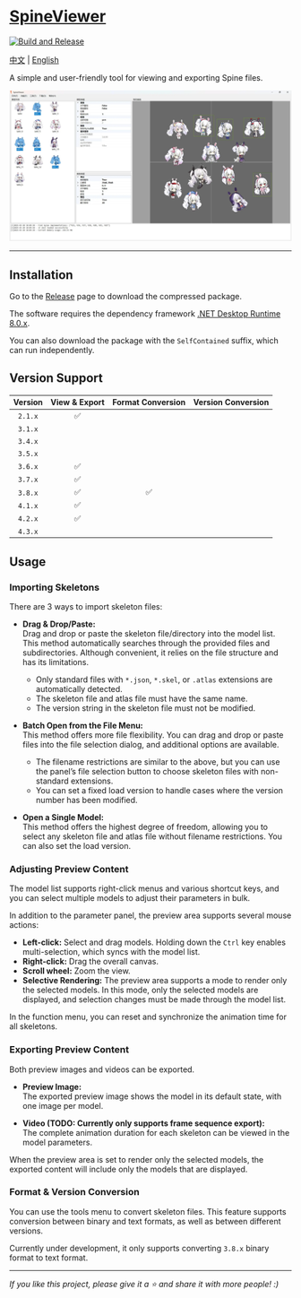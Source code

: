 # [SpineViewer](https://github.com/ww-rm/SpineViewer)

[![Build and Release](https://github.com/ww-rm/SpineViewer/actions/workflows/dotnet-desktop.yml/badge.svg)](https://github.com/ww-rm/SpineViewer/actions/workflows/dotnet-desktop.yml)

[中文](README.md) | [English](README.en.md)

A simple and user-friendly tool for viewing and exporting Spine files.

![previewer](img/preview.webp)

---

## Installation

Go to the [Release](https://github.com/ww-rm/SpineViewer/releases) page to download the compressed package.

The software requires the dependency framework [.NET Desktop Runtime 8.0.x](https://dotnet.microsoft.com/zh-cn/download/dotnet/8.0).

You can also download the package with the `SelfContained` suffix, which can run independently.

## Version Support

| Version   | View & Export          | Format Conversion      | Version Conversion |
| :-------: | :--------------------: | :--------------------: | :----------------: |
| `2.1.x`   | :white_check_mark:     |                        |                    |
| `3.1.x`   |                        |                        |                    |
| `3.4.x`   |                        |                        |                    |
| `3.5.x`   |                        |                        |                    |
| `3.6.x`   | :white_check_mark:     |                        |                    |
| `3.7.x`   | :white_check_mark:     |                        |                    |
| `3.8.x`   | :white_check_mark:     | :white_check_mark:     |                    |
| `4.1.x`   | :white_check_mark:     |                        |                    |
| `4.2.x`   | :white_check_mark:     |                        |                    |
| `4.3.x`   |                        |                        |                    |

## Usage

### Importing Skeletons

There are 3 ways to import skeleton files:

- **Drag & Drop/Paste:**  
  Drag and drop or paste the skeleton file/directory into the model list.  
  This method automatically searches through the provided files and subdirectories. Although convenient, it relies on the file structure and has its limitations.
  
  - Only standard files with `*.json`, `*.skel`, or `.atlas` extensions are automatically detected.
  - The skeleton file and atlas file must have the same name.
  - The version string in the skeleton file must not be modified.

- **Batch Open from the File Menu:**  
  This method offers more file flexibility. You can drag and drop or paste files into the file selection dialog, and additional options are available.
  
  - The filename restrictions are similar to the above, but you can use the panel’s file selection button to choose skeleton files with non-standard extensions.
  - You can set a fixed load version to handle cases where the version number has been modified.

- **Open a Single Model:**  
  This method offers the highest degree of freedom, allowing you to select any skeleton file and atlas file without filename restrictions. You can also set the load version.

### Adjusting Preview Content

The model list supports right-click menus and various shortcut keys, and you can select multiple models to adjust their parameters in bulk.

In addition to the parameter panel, the preview area supports several mouse actions:

- **Left-click:** Select and drag models. Holding down the `Ctrl` key enables multi-selection, which syncs with the model list.
- **Right-click:** Drag the overall canvas.
- **Scroll wheel:** Zoom the view.
- **Selective Rendering:** The preview area supports a mode to render only the selected models. In this mode, only the selected models are displayed, and selection changes must be made through the model list.

In the function menu, you can reset and synchronize the animation time for all skeletons.

### Exporting Preview Content

Both preview images and videos can be exported.

- **Preview Image:**  
  The exported preview image shows the model in its default state, with one image per model.
  
- **Video (TODO: Currently only supports frame sequence export):**  
  The complete animation duration for each skeleton can be viewed in the model parameters.
  
When the preview area is set to render only the selected models, the exported content will include only the models that are displayed.

### Format & Version Conversion

You can use the tools menu to convert skeleton files. This feature supports conversion between binary and text formats, as well as between different versions.

Currently under development, it only supports converting `3.8.x` binary format to text format.

---

*If you like this project, please give it a :star: and share it with more people! :)*
